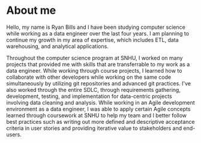 # About me

Hello, my name is Ryan Bills and I have been studying computer science while working as a data engineer over the last four years. I am planning to continue my growth in my area of expertise, which includes ETL, data warehousing, and analytical applications. 

Throughout the computer science program at SNHU, I worked on many projects that provided me with skills that are transferrable to my work as a data engineer. While working through course projects, I learned how to collaborate with other developers while working on the same code simultaneously by utilizing git repositories and advanced git practices. I've also worked through the entire SDLC, through requirements gathering, development, testing, and implementation for data-centric projects involving data cleaning and analysis. While working in an Agile development environment as a data engineer, I was able to apply certain Agile concepts learned through coursework at SNHU to help my team and I better follow best practices such as writing out more defined and descriptive acceptance criteria in user stories and providing iterative value to stakeholders and end-users.

